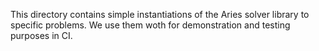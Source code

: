 This directory contains simple instantiations of the Aries solver library to specific problems.
We use them woth for demonstration and testing purposes in CI.